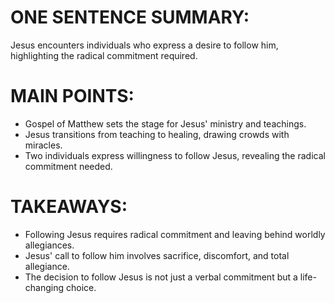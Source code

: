 # ONE SENTENCE SUMMARY:
Jesus encounters individuals who express a desire to follow him, highlighting the radical commitment required.

# MAIN POINTS:
- Gospel of Matthew sets the stage for Jesus' ministry and teachings.
- Jesus transitions from teaching to healing, drawing crowds with miracles.
- Two individuals express willingness to follow Jesus, revealing the radical commitment needed.

# TAKEAWAYS:
- Following Jesus requires radical commitment and leaving behind worldly allegiances.
- Jesus' call to follow him involves sacrifice, discomfort, and total allegiance.
- The decision to follow Jesus is not just a verbal commitment but a life-changing choice.